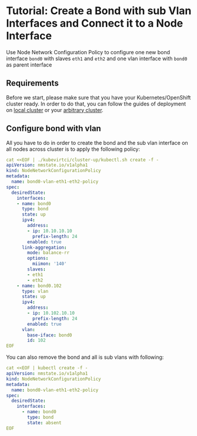 # Tutorial: Create a Bond with sub Vlan Interfaces and Connect it to a Node Interface

Use Node Network Configuration Policy to configure one new bond interface `bond0`
with slaves `eth1` and `eth2` and one vlan interface with `bond0` as parent interface

## Requirements

Before we start, please make sure that you have your Kubernetes/OpenShift
cluster ready. In order to do that, you can follow the guides of deployment on
[local cluster](deployment-local-cluster.md) or your
[arbitrary cluster](deployment-arbitrary-cluster.md).

## Configure bond with vlan

All you have to do in order to create the bond and the sub vlan interface on all nodes across cluster is
to apply the following policy:

```yaml
cat <<EOF | ./kubevirtci/cluster-up/kubectl.sh create -f -
apiVersion: nmstate.io/v1alpha1
kind: NodeNetworkConfigurationPolicy
metadata:
  name: bond0-vlan-eth1-eth2-policy
spec:
  desiredState:
    interfaces:
    - name: bond0
      type: bond
      state: up
      ipv4:
        address:
        - ip: 10.10.10.10
          prefix-length: 24
        enabled: true
      link-aggregation:
        mode: balance-rr
        options:
          miimon: '140'
        slaves:
        - eth1
        - eth2
    - name: bond0.102
      type: vlan
      state: up
      ipv4:
        address:
        - ip: 10.102.10.10
          prefix-length: 24
        enabled: true
      vlan:
        base-iface: bond0
        id: 102
EOF
```

You can also remove the bond and all is sub vlans with following:

```yaml
cat <<EOF | kubectl create -f -
apiVersion: nmstate.io/v1alpha1
kind: NodeNetworkConfigurationPolicy
metadata:
  name: bond0-vlan-eth1-eth2-policy
spec:
  desiredState:
    interfaces:
      - name: bond0
        type: bond
        state: absent
EOF
```
